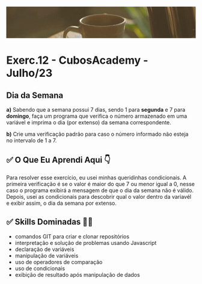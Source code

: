![](./../capa_readme_luelencavalheiro.gif)

# Exerc.12 - CubosAcademy - Julho/23

## Dia da Semana

**a)** Sabendo que a semana possui 7 dias, sendo 1 para **segunda** e 7 para **domingo**, faça um programa que verifica o número armazenado em uma variável e imprima o dia (por extenso) da semana correspondente.


**b)** Crie uma verificação padrão para caso o número informado não esteja no intervalo de 1 a 7.

## ✅ O Que Eu Aprendi Aqui 👇

Para resolver esse exercício, eu usei minhas queridinhas condicionais. A primeira verificação é se o valor é maior do que 7 ou menor igual a 0, nesse caso o programa exibirá a mensagem de que o dia da semana não é válido. Depois, usei as condicionais para descobrir qual o valor dentro da variavél e exibir assim, o dia da semana por extenso. 

## ✅ Skills Dominadas 👩‍💻

- comandos GIT para criar e clonar repositórios
- interpretação e solução de problemas usando Javascript
- declaração de variáveis
- manipulação de variáveis
- uso de operadores de comparação
- uso de condicionais
- exibição de resultado após manipulação de dados